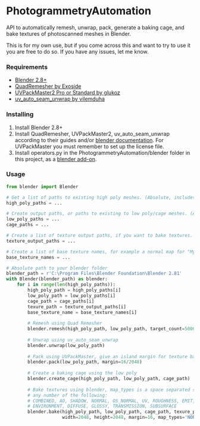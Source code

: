 # PhotogrammetryAutomation
API to automatically remesh, unwrap, pack, generate a baking cage, and bake textures of photoscanned meshes in Blender.

This is for my own use, but if you come across this and want to try to use it you are free to do so.
If you have any issues, let me know.

### Requirements
* [Blender 2.8+](https://www.blender.org)
* [QuadRemesher by Exoside](https://exoside.com/quadremesher)
* [UVPackMaster2 Pro or Standard by glukoz](https://gumroad.com/l/uvpackmaster2)
* [uv_auto_seam_unwrap by vilemduha](https://github.com/vilemduha/blender-addons-vilem-duha/blob/master/addons/uv_auto_seam_unwrap.py)

### Installing
1. Install Blender 2.8+
2. Install QuadRemesher, UVPackMaster2, uv_auto_seam_unwrap according to their guides
   and/or [blender documentation](https://docs.blender.org/manual/en/latest/editors/preferences/addons.html).
   For UVPackMaster you must remember to set up the license file.
3. Install operators.py in the PhotogrammetryAutomation/blender folder in this project,
   as a [blender add-on](https://docs.blender.org/manual/en/latest/editors/preferences/addons.html).

### Usage
```python
from blender import Blender

# Get a list of paths to existing high poly meshes. (Absolute, includes extension)
high_poly_paths = ...

# Create output paths, or paths to existing to low poly/cage meshes. (Absolute, includes extension)
low_poly_paths = ...
cage_paths = ...

# Create a list of texture output paths, if you want to bake textures.
texture_output_paths = ...

# Create a list of base texture names, for example a normal map for "MyObject", gives "MyObject_normal"
base_texture_names = ...

# Absolute path to your blender folder
blender_path = r'C:\Program Files\Blender Foundation\Blender 2.81'
with Blender(blender_path) as blender:
    for i in range(len(high_poly_paths)):
        high_poly_path = high_poly_paths[i]
        low_poly_path = low_poly_paths[i]
        cage_path = cage_paths[i]
        texure_path = texture_output_paths[i]
        base_texture_name = base_texture_names[i]
        
        # Remesh using Quad Remesher
        blender.remesh(high_poly_path, low_poly_path, target_count=5000, adaptive_size=65)
        
        # Unwrap using uv_auto_seam_unwrap
        blender.unwrap(low_poly_path)
        
        # Pack using UVPackMaster, give an island margin for texture baking.
        blender.pack(low_poly_path, margin=16/2048)
        
        # Create a baking cage using the low poly
        blender.create_cage(high_poly_path, low_poly_path, cage_path)
        
        # Bake textures using blender, map_types is a space separated string list of
        # any number of the following:
        # COMBINED, AO, SHADOW, NORMAL, OS_NORMAL, UV, ROUGHNESS, EMIT,
        # ENVIRONMENT, DIFFUSE, GLOSSY, TRANSMISSION, SUBSURFACE
        blender.bake(high_poly_path, low_poly_path, cage_path, texure_path, base_texture_name,
                     width=2048, height=2048, margin=16, map_types='NORMAL DIFFUSE')

